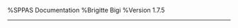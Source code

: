 %SPPAS Documentation
%Brigitte Bigi
%Version 1.7.5

--------------------------------------------------------------------------
